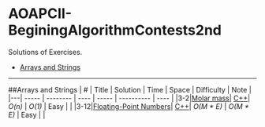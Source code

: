 # AOAPCII-BeginingAlgorithmContests2nd

Solutions of Exercises.

* [Arrays and Strings](https://github.com/kamyu104/AOAPCII-BeginingAlgorithmContests2nd#arrays-and-strings)

---

##Arrays and Strings
| # | Title | Solution | Time | Space | Difficulty | Note |
|---| ----- | -------- | ---- | ----- | ---------- | ---- |
|3-2|[Molar mass](http://uva.onlinejudge.org/index.php?option=com_onlinejudge&Itemid=8&category=830&page=show_problem&problem=4461)| [C++](./C++/ch3/Exercises/UVa1586.cpp)| _O(n)_ | _O(1)_ | Easy | |
|3-12|[Floating-Point Numbers](http://uva.onlinejudge.org/index.php?option=com_onlinejudge&Itemid=8&category=830&page=show_problem&problem=2909)| [C++](./C++/ch3/Exercises/UVa11809.cpp)| _O(M * E)_ | _O(M * E)_ | Easy | |
